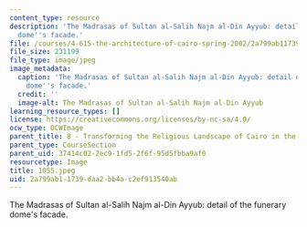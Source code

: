 ```yaml
---
content_type: resource
description: 'The Madrasas of Sultan al-Salih Najm al-Din Ayyub: detail of the funerary
  dome''s facade.'
file: /courses/4-615-the-architecture-of-cairo-spring-2002/2a799ab11739daa2bb4ac2ef913540ab_1055.jpeg
file_size: 231199
file_type: image/jpeg
image_metadata:
  caption: 'The Madrasas of Sultan al-Salih Najm al-Din Ayyub: detail of the funerary
    dome''s facade.'
  credit: ''
  image-alt: The Madrasas of Sultan al-Salih Najm al-Din Ayyub
learning_resource_types: []
license: https://creativecommons.org/licenses/by-nc-sa/4.0/
ocw_type: OCWImage
parent_title: 8 - Transforming the Religious Landscape of Cairo in the Ayyubid Period
parent_type: CourseSection
parent_uid: 37414c02-2ec9-1fd5-2f6f-95d5fbba9af0
resourcetype: Image
title: 1055.jpeg
uid: 2a799ab1-1739-daa2-bb4a-c2ef913540ab
---
```

The Madrasas of Sultan al-Salih Najm al-Din Ayyub: detail of the funerary dome's facade.